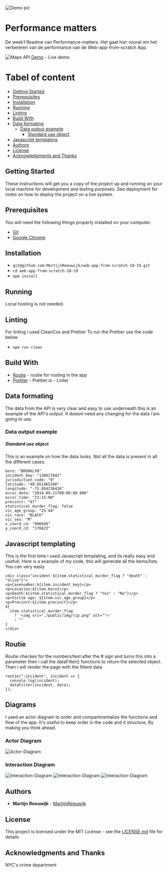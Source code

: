 ![Demo pic](https://github.com/MartijnReeuwijk/web-app-from-scratch-18-19/blob/master/readmeAssets/hero.png)

# Performance matters

De week1 Readme van Performance-matters.
Het gaat hier vooral om het verbeteren van de performance van de Web-app-from-scratch App.

![Maps API](https://github.com/MartijnReeuwijk/web-app-from-scratch-18-19/blob/master/week2/public/img/demo.png)
[Demo](https://martijnreeuwijk.github.io/web-app-from-scratch-18-19/week2/) - Live demo

# Tabel of content

- [Getting Started](#getting-started)
- [Prerequisites](#prerequisites)
- [Installation](#installation)
- [Running](#running)
- [Linting](#linting)
- [Build With](#build-with)
- [Data formating](#data-formating)
  - [Data output example](#data-output-example)
    - [Standard use object](#standard-use-object)
- [Javascript templating](#javascript-templating)
- [Authors](#authors)
- [License](#license)
- [Acknowledgments and Thanks](#acknowledgments-and-thanks)

## Getting Started

These instructions will get you a copy of the project up and running on your local machine for development and testing purposes. See deployment for notes on how to deploy the project on a live system.

## Prerequisites

You will need the following things properly installed on your computer.

- [Git](https://git-scm.com/)
- [Google Chrome](https://google.com/chrome/)

## Installation

- `git@github.com:MartijnReeuwijk/web-app-from-scratch-18-19.git`
- `cd web-app-from-scratch-18-19`
- `npm install`

## Running

Local hosting is not needed.

## Linting

For linting i used CleanCss and Prettier
To run the Prettier use the code below

- `npm run clean`

## Build With

- [Routie](http://projects.jga.me/routie/) - routie for routing in the app
- [Prettier](https://prettier.io/docs/en/options.html) - Prettier.io - Linter

## Data formating

The data from the API is very clear and easy to use underneath this is an example of the API's output.
It doesnt need any changing for the data i'am going to use.

### Data output example

##### Standard use object

This is an example on how the data looks.
Not all the data is present in all the different cases.

```
boro: "BROOKLYN"
incident_key: "138817042"
jurisdiction_code: "0"
latitude: "40.651465108"
longitude: "-73.954236416"
occur_date: "2014-09-21T00:00:00.000"
occur_time: "23:15:00"
precinct: "67"
statistical_murder_flag: false
vic_age_group: "25-44"
vic_race: "BLACK"
vic_sex: "M"
x_coord_cd: "996949"
y_coord_cd: "176623"
```

## Javascript templating

This is the first time i used Javascript templating, and its really easy and usefull.
Here is a example of my code, this will generate all the items/lists.
You can very easly

```
<div class="incident ${item.statistical_murder_flag ? "death" : "alive"}">
<p>Casenumber:${item.incident_key}</p>
<p>Location:${item.boro}</p>
<p>Death:${item.statistical_murder_flag ? "Yes" : "No"}</p>
<p>Victim age: ${item.vic_age_group}</p>
<p>Precinct:${item.precinct}</p>
${
  item.statistical_murder_flag
    ? '<img src="./public/img/rip.png" alt="">'
    : ""
}
</div>
```

## Routie

Routie checkes for the numbers/text after the # sign and turns this into a parameter then i call the dataFilter() functions to return the selected object.
Then i will render the page with the filterd data

```
routie(":incident", incident => {
  console.log(incident);
  dataFilter(incident, data);
});
```

## Diagrams

I used an actor diagram to order and compartmentalize the functions and flow of the app. It's useful to keep order in the code and it structure, By making you think ahead.

### Actor Diagram

![Actor-Diagram](https://github.com/MartijnReeuwijk/web-app-from-scratch-18-19/blob/master/week2/public/img/actor.png)

### Interaction Diagram

![Interaction-Diagram](https://github.com/MartijnReeuwijk/web-app-from-scratch-18-19/blob/master/week2/public/img/interactionChart1.png)
![Interaction-Diagram](https://github.com/MartijnReeuwijk/web-app-from-scratch-18-19/blob/master/week2/public/img/interactionChart2.png)
![Interaction-Diagram](https://github.com/MartijnReeuwijk/web-app-from-scratch-18-19/blob/master/week2/public/img/interactionChart3.png)

## Authors

- **Martijn Reeuwijk** - [MartijnReeuwijk](https://github.com/MartijnReeuwijk)

## License

This project is licensed under the MIT License - see the [LICENSE.md](LICENSE.md) file for details

## Acknowledgments and Thanks

NYC's crime department
